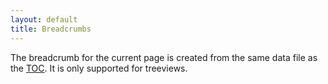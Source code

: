 ```yaml
---
layout: default
title: Breadcrumbs
---
```


The breadcrumb for the current page is created from the same data file as the [TOC](table_of_contents.html). It is only supported for treeviews.
